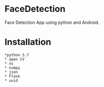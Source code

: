 # FaceDetection
Face Detection App using python and Android.

# Installation
    *python 3.7
    * open CV
    * os 
    * numpy
    * json
    * Flask
    * uuid
    
 

